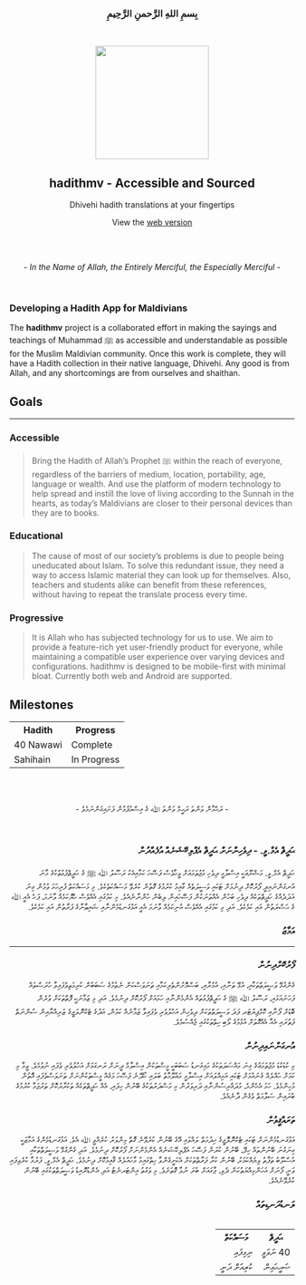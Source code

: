 <h3 align="center"><b>
بِسمِ اللهِ الرَّحمنِ الرَّحِيمِ
</b></h3>
<br>
<p align="center">
<img src="https://hadithmv.github.io/img/logo/NewLogo6.2--NoBack-Opt.svg" width="200">
</p>

<h2 align="center"><b>
hadithmv - Accessible and Sourced
</b></h3>

<p align="center">
Dhivehi hadith translations at your fingertips
</p>

<p align="center">
  View the <a href="https://hadithmv.github.io">web version</a>
</p>

<!---
<p align="center">
<img href="https://play.google.com/store/apps/details?id=com.hadithmv.hmv" src="https://hadithmv.github.io/img/gb/google-play-badge-Opt.svg" width="200">(http://google.com.au/)
</p>

<p align="center">
<img href="https://bit.ly/hadithmvWindows" src="https://hadithmv.github.io/img/wb/windows-badge-Opt.svg" width="200">
</p>
--->

<br> <br>

<p align="center"><i>
  - In the Name of Allah, the Entirely Merciful, the Especially Merciful -</i>
</p>
<br>

### **Developing a Hadith App for Maldivians**

The **hadithmv** project is a collaborated effort in making the sayings and teachings of Muhammad ﷺ as accessible and understandable as possible for the Muslim Maldivian community. Once this work is complete, they will have a Hadith collection in their native language, Dhivehi. Any good is from Allah, and any shortcomings are from ourselves and shaithan.

## Goals

---

### **Accessible**

> Bring the Hadith of Allah’s Prophet ﷺ within the reach of everyone, regardless of the barriers of medium, location, portability, age, language or wealth. And use the platform of modern technology to help spread and instill the love of living according to the Sunnah in the hearts, as today’s Maldivians are closer to their personal devices than they are to books.

### **Educational**

> The cause of most of our society’s problems is due to people being uneducated about Islam. To solve this redundant issue, they need a way to access Islamic material they can look up for themselves. Also, teachers and students alike can benefit from these references, without having to repeat the translate process every time.

### **Progressive**

> It is Allah who has subjected technology for us to use. We aim to provide a feature-rich yet user-friendly product for everyone, while maintaining a compatible user experience over varying devices and configurations. hadithmv is designed to be mobile-first with minimal bloat. Currently both web and Android are supported.

## Milestones

<table>

<tbody>

<tr>

<th>Hadith</th>

<th>Progress</th>

</tr>

<tr>

<td>40 Nawawi</td>

<td>Complete</td>

</tr>

<tr>

<td>Sahihain</td>

<td>In Progress</td>

</tr>

</tbody>

</table>

<br> <br>

<div class="dv">

<p align="center">
- ރަޙްމާން ވަންތަ ރަޙީމް ވަންތަ ﷲ ގެ އިސްމުފުޅުން ފަށައިގަންނަމެވެ -
</p>
<br>

<h3 align="right"><b>
ޙަދީޘް އެމް.ވީ. - ދިވެހިންނަށް ޙަދީޘް އެޕްލިކޭޝަނެއް އުފެއްދުން
</b></h3>

<p align="right" dir="rtl">
ޙަދީޘް އެމް.ވީ. މަޝްރޫޢަކީ އިސްލާމީ ދިވެހި މުޖުތަމަޢަށް ވީހާވެސް ފަސޭހަ ކަމާއިއެކު ރަސޫލު ﷲ ﷺ ގެ ޙަދީޘްފުޅުތަަކުގެ މާނަ އުނގަންނައިދީ ފޯރުކޮށް ދިނުމަށް ޓަކައި ވަސީލަތެއް ގާއިމު ކުރުމުގެ ގޮތުން ކުރެވޭ މަސައްކަތެކެވެ. މި މަސައްކަތް ފުރިހަމަ ވުމުން ގިނަ އަދަދެއްގެ ހަދީޘްތަކެއް ދިވެހި ބަހުން އެއްތަނަކުން ފަސޭހައިން ލިބެން ހުންނާނެއެވެ. މި ކަމުގައި އެއްވެސް ހެޔޮކަމެއް ވާނަމަ، ފަހެ އެއީ ﷲ ގެ ޙަޟްރަތުން އައި ކަމެކެވެ. އަދި މި ކަމުގައި އެއްވެސް އުނިކަމެއް ވާނަމަ އެއީ އަޅުގަނޑުމެންނާއި ޝައިޠާނާގެ ފަރާތުން އައި ކަމެކެވެ.
</p>

<h3 align="right"><b>
އަމާޒު
</b></h3>

---

<h3 align="right"><b>
ފޯރުކޮށްދިނުން
</b></h3>

<p align="right" dir="rtl">ގެންގުޅޭ ވަޞީލަތްތަކާއި، އުޅޭ ތަނާއި، އުމުރާއި، ބަސްމޮށުންތެރިކަމާއި ތަނަވަސްކަން ނެތުމުގެ ސަބަބުން ކުރިމަތިވެފައިވާ ހުރަސްތައް ފަހަނައަޅައި، ރަސޫލު ﷲ ﷺ ގެ ޙަދީޘްފުޅުތައް އެންމެންނާއި ހަމައަށް ފޯރުކޮށް ދިނުމެވެ. އަދި މި ޒަމާނަކީ ފޮތްތަކަށް ވުރެން ބޮޑަށް ފޯނާއި ކޮމްޕިޔުޓަރ ފަދަ ވަސީލަތްތަކަށް ދިވެހިން އަހުލުވެރި ވެފައިވާ ޒަމާނެއް ކަމުން، އަދުގެ ޓެކްނޮލަޖީގެ ޒަރިއްޔާއިން ސުންނަތް ފަތުރައި އެއާ އެއްގޮތަށް އުޅުމުގެ ލޯބި ހިތްތަކުގައި ޖެއްސުމެވެ.
</p>

<h3 align="right"><b>
އުނގަންނައިދިނުން
</b></h3>

<p align="right" dir="rtl"> މި ކުޑަކުޑަ މުޖުތަމަޢުގެ ގިނަ މައްސަލަތަކުގެ މައިގަނޑު ސަބަބަކީ މީސްތަކުން އިސްލާމް ދީނަށް ރަނގަޅަށް އަހުލުވެރި ވެފައި ނުވުމެވެ. ވީމާ މި ކަމަށް ޙައްލެއް ގެނައުމަށް ޓަކައި އަމިއްލައަށް އިސްލާމީ މަޢުލޫމާތު ބަލައި ހޯދޭނެ ފަސޭހަ މަގެއް މީސްތަކުންނަށް ތަނަވަސްވެފައި އޮތުން މުހިންމެވެ. ހަމަ އެހެންމެ، މުދައްރިސުންނާއި ދަރިވަރުން މި މަސްދަރުތަކުގެ ބޭނުން ހިފައި، އެއް ޙަދީޘްތަކެއް ތަކުރާރުކޮށް ތަރުޖަމާ ކުރުމުގެ ބުރައިން ސަލާމަތް ވެގެން ދާނެއެވެ.
</p>

<h3 align="right"><b>
ތަރައްޤީވުން
</b></h3>

<p align="right" dir="rtl"> އަޅުގަނޑުމެންނަށް ޓަކައި ޓެކްނޮލޮޖީގެ ޚިދުމަތް ލައްވައި އޭގެ ބޭނުން ކުރެވޭނެ ގޮތް މިންވަރު ކުރެއްވީ ﷲ އެވެ. އަޅުގަނޑުމެންގެ އަމާޒަކީ ގިނަގުނަ ބޭނުންތައް ހިފޭ، ބޭނުން ކުރަން ފަސޭހަ އެޕްލިކޭޝަނެއް އެންމެންނަށް ފޯރުކޮށް ދިނުމެވެ. އަދި ގެންގުޅޭ ވަސީލަތްތަކާއި އުސްލޫބު ތަފާތު ވިޔެއްކަމަކު، ބޭނުން ކުރާ ފަރާތްތަކަށް އެކަށީގެންވާ ހިތްގައިމު މާހައުލެއް ޤާއިމުކޮށް ދިނުމެވެ. ޙަދީޘް އެމް.ވީ. ފަރުމާ ކުރެވިފައި ވަނީ ފޯނަށް އަހަންމިއްޔަތުކަން ދެވި، ޖާގައަށް ބުރަ ނުވާ ގޮތަށެވެ. މި ވަގުތު އިންޓަރނެޓު އަދި އެންޑުރޮއިޑު ވަޞީލަތްތަކުގައި ބޭނުން ކުރެވޭނެއެވެ.
</p>

<h3 align="right"><b>
ލަނޑުދަނޑިތައް
</b></h3>

<table class="dvTable" align="right"  dir="rtl">

<tbody>

<tr>

<th>ޙަދީޘް</th>

<th>މަސައްކަތް</th>

</tr>

<tr>

<td>40 ނަވަވީ</td>

<td>ނިމިފައި</td>

</tr>

<tr>

<td>ޞަޙީޙައިން</td>

<td>ކުރިއަށް ދަނީ</td>

</tr>

</tbody>

</table>

</div>

</div>
